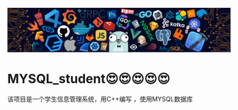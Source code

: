 

![header_](.\header_.png)

# 															MYSQL_student😍😍😍😍😍

该项目是一个学生信息管理系统，用C++编写 ，使用MYSQL数据库
